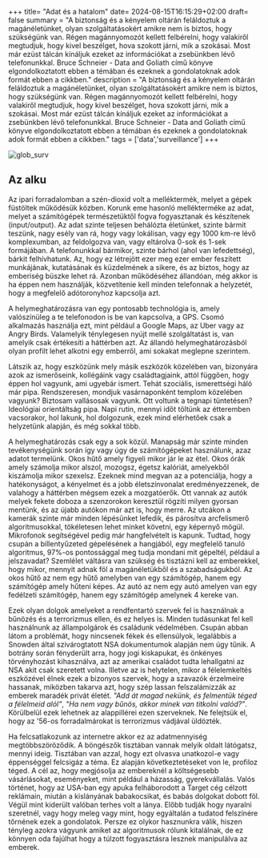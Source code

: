 +++
title= "Adat és a hatalom"
date= 2024-08-15T16:15:29+02:00
draft= false
summary = "A biztonság és a kényelem oltárán feláldoztuk a magánéletünket, olyan szolgáltatásokért amikre nem is biztos, hogy szükségünk van. Régen magánnyomozót kellett felbérelni, hogy valakiről megtudjuk, hogy kivel beszélget, hova szokott járni, mik a szokásai. Most már ezüst tálcán kínáljuk ezeket az információkat a zsebünkben lévő telefonunkkal. Bruce Schneier - Data and Goliath című könyve elgondolkoztatott ebben a témában és ezeknek a gondolatoknak adok formát ebben a cikkben."
description = "A biztonság és a kényelem oltárán feláldoztuk a magánéletünket, olyan szolgáltatásokért amikre nem is biztos, hogy szükségünk van. Régen magánnyomozót kellett felbérelni, hogy valakiről megtudjuk, hogy kivel beszélget, hova szokott járni, mik a szokásai. Most már ezüst tálcán kínáljuk ezeket az információkat a zsebünkben lévő telefonunkkal. Bruce Schneier - Data and Goliath című könyve elgondolkoztatott ebben a témában és ezeknek a gondolatoknak adok formát ebben a cikkben."
tags = ['data','surveillance']
+++

![glob_surv](/global_surv.png)


## Az alku

Az ipari forradalomban a szén-dioxid volt a melléktermék, melyet a gépek füstöltek működésük közben. Korunk eme hasonló mellékterméke az adat, melyet a számítógépek természetüktől fogva fogyasztanak és készítenek (input/output). Az adat szinte teljesen behálózta életünket, szinte bármit teszünk, nagy esély van rá, hogy vagy lokálisan, vagy egy 1000 km-re lévő komplexumban, az feldolgozva van, vagy eltárolva 0-sok és 1-sek formájában. A telefonunkkal bármikor, szinte bárhol (ahol van lefedettség), bárkit felhívhatunk. Az, hogy ez létrejött ezer meg ezer ember feszített munkájának, kutatásának és küzdelmének a sikere, és az biztos, hogy az emberiség büszke lehet rá. Azonban működéséhez állandóan, még akkor is ha éppen nem használják, közvetítenie kell minden telefonnak a helyzetét, hogy a megfelelő adótoronyhoz kapcsolja azt.

A helymeghatározásra van egy pontosabb technológia is, amely valószínüleg a te telefonodon is be van kapcsolva, a GPS. Csomó alkalmazás használja ezt, mint például a Google Maps, az Uber vagy az Angry Birds. Valamelyik ténylegesen nyújt mellé szolgáltatást is, van amelyik csak értékesíti a háttérben azt. Az állandó helymeghatározásból olyan profilt lehet alkotni egy emberről, ami sokakat meglepne szerintem.

Látszik az, hogy eszközünk mely másik eszközök közelében van, bizonyára azok az ismerőseink, kollégáink vagy családtagjaink, attól függően, hogy éppen hol vagyunk, ami ugyebár ismert. Tehát szociális, ismerettségi háló már pipa. Rendszeresen, mondjuk vasárnaponként templom közelében vagyunk? Biztosam vallásosak vagyunk. Ott voltunk a tegnapi tüntetésen? Ideológiai orientáltság pipa. Napi rutin, mennyi időt töltünk az étteremben vacsorakor, hol lakunk, hol dolgozunk, ezek mind elérhetőek csak a helyzetünk alapján, és még sokkal több.

A helymeghatározás csak egy a sok közül. Manapság már szinte minden tevékenységünk során így vagy úgy de számítógépeket használunk, azaz adatot termelünk. Okos hűtő amely figyeli mikor jár le az étel. Okos órák amely számolja mikor alszol, mozogsz, égetsz kalóriát, amelyekből kiszámolja mikor szexelsz. Ezeknek mind megvan az a potenciálja, hogy a hatékonyságot, a kényelmet és a jobb életszínvonalat eredményezzenek, de valahogy a háttérben mégsem ezek a mozgatóerők. Ott vannak az autók melyek fekete doboza a szenzorokon keresztül rögzíti milyen gyorsan mentünk, és az újabb autókon már azt is, hogy merre. Az utcákon a kamerák szinte már minden lépésünket lefedik, és párosítva arcfelismerő algoritmusokkal, tökéletesen lehet minket követni, egy képernyő mögül. Mikrofonok segítségével pedig már hangfelvételt is kapunk. Tudtad, hogy csupán a billentyűzeted gépelésének a hangjából, egy megfelelő tanuló algoritmus, 97%-os pontossággal meg tudja mondani mit gépeltél, például a jelszavadat? Szemlélet váltásra van szükség és tisztázni kell az emberekkel, hogy mikor, mennyit adnak föl a magánéletükből és a szabadságukból. Az okos hűtő az nem egy hűtő amelyben van egy számítógép, hanem egy számítógép amely hűteni képes. Az autó az nem egy autó amelyen van egy fedélzeti számítógép, hanem egy számítógép amelynek 4 kereke van.

Ezek olyan dolgok amelyeket a rendfentartó szervek fel is használnak a bűnözés és a terrorizmus ellen, és ez helyes is. Minden tudásunkat fel kell használnunk az állampolgárok és családunk védelmében. Csupán abban látom a problémát, hogy nincsenek fékek és ellensúlyok, legalábbis a Snowden által szivárogtatott NSA dokumentumok alapján nem úgy tűnik. A botrány során fényderült arra, hogy jogi kiskapukat, és önkényes törvényhozást kihasználva, azt az amerikai családot tudta lehallgatni az NSA akit csak szeretett volna. Illetve az is helytelen, mikor a félelemkeltés eszközével élnek ezek a bizonyos szervek, hogy a szavazók érzelmeire hassanak, miközben takarva azt, hogy szép lassan felszalámizzák az emberek maradék privát életét. *"Add át magad nekünk, és felmentük téged a félelmeid alól"*, *"Ha nem vagy bűnös, akkor minek van titkolni valód?"*. Körülbelül ezek lehetnek az alappillérei ezen szerveknek. Ne felejtsük el, hogy az '56-os forradalmárokat is terrorizmus vádjával üldözték.

Ha felcsatlakozunk az internetre akkor ez az adatmennyiség megtöbbszöröződik. A böngészők tisztában vannak melyik oldalt látógatsz, mennyi ideig. Tisztában van azzal, hogy ezt olvasva unatkozol-e vagy éppenséggel felcsigáz a téma. Ez alapján következtetéseket von le, profiloz téged. A cél az, hogy megjósolja az embereknél a költségesebb vásárlásokat, eseményeket, mint például a házasság, gyerekvállalás. Valós történet, hogy az USA-ban egy apuka felháborodott a Target cég célzott reklámain, miután a kislányának babakocsikat, és babás dolgokat dobott föl. Végül mint kiderült valóban terhes volt a lánya. Előbb tudják hogy nyaralni szeretnél, vagy hogy meleg vagy mint, hogy egyáltalán a tudatod felszínére tőrnének ezek a gondolatok. Persze ez olykor hasznunkra válik, hiszen tényleg azokra vágyunk amiket az algoritmusok rólunk kitalálnak, de ez könnyen oda fajúlhat hogy a túlzott fogyasztásra lesznek manipulálva az emberek.

